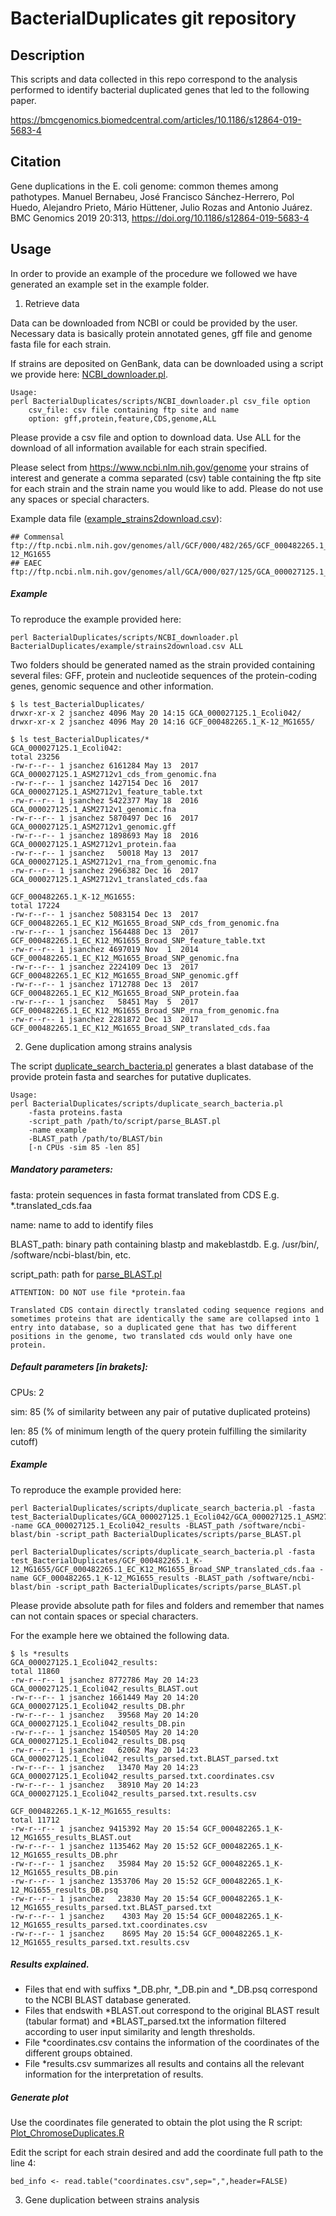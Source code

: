 # BacterialDuplicates git repository

## Description

This scripts and data collected in this repo correspond to the analysis performed to identify bacterial duplicated genes that led to the following paper. 

https://bmcgenomics.biomedcentral.com/articles/10.1186/s12864-019-5683-4

## Citation

Gene duplications in the E. coli genome: common themes among pathotypes. Manuel Bernabeu, José Francisco Sánchez-Herrero, Pol Huedo, Alejandro Prieto, Mário Hüttener, Julio Rozas and Antonio Juárez. BMC Genomics 2019 20:313, https://doi.org/10.1186/s12864-019-5683-4


## Usage

In order to provide an example of the procedure we followed we have generated an example set in the example folder.

1) Retrieve data

Data can be downloaded from NCBI or could be provided by the user. Necessary data is basically protein annotated genes, gff file and genome fasta file for each strain. 

If strains are deposited on GenBank, data can be downloaded using a script we provide here: [NCBI_downloader.pl](https://github.com/molevol-ub/BacterialDuplicates/blob/master/scripts/NCBI_downloader.pl).

```
Usage: 
perl BacterialDuplicates/scripts/NCBI_downloader.pl csv_file option
    csv_file: csv file containing ftp site and name
    option: gff,protein,feature,CDS,genome,ALL
```
Please provide a csv file and option to download data. Use ALL for the download of all information available for each strain specified. 

Please select from https://www.ncbi.nlm.nih.gov/genome your strains of interest and generate a comma separated (csv) table containing the ftp site for each strain and the strain name you would like to add. Please do not use any spaces or special characters.

Example data file ([example_strains2download.csv](https://github.com/molevol-ub/BacterialDuplicates/blob/master/example/example_strains2download.csv)): 

```
## Commensal
ftp://ftp.ncbi.nlm.nih.gov/genomes/all/GCF/000/482/265/GCF_000482265.1_EC_K12_MG1655_Broad_SNP,GCF_000482265.1_K-12_MG1655
## EAEC
ftp://ftp.ncbi.nlm.nih.gov/genomes/all/GCA/000/027/125/GCA_000027125.1_ASM2712v1,GCA_000027125.1_Ecoli042
```

##### Example

To reproduce the example provided here:

```
perl BacterialDuplicates/scripts/NCBI_downloader.pl BacterialDuplicates/example/strains2download.csv ALL
```

Two folders should be generated named as the strain provided containing several files: GFF, protein and nucleotide sequences of the protein-coding genes, genomic sequence and other information.

```
$ ls test_BacterialDuplicates/
drwxr-xr-x 2 jsanchez 4096 May 20 14:15 GCA_000027125.1_Ecoli042/
drwxr-xr-x 2 jsanchez 4096 May 20 14:16 GCF_000482265.1_K-12_MG1655/

$ ls test_BacterialDuplicates/*
GCA_000027125.1_Ecoli042:
total 23256
-rw-r--r-- 1 jsanchez 6161284 May 13  2017 GCA_000027125.1_ASM2712v1_cds_from_genomic.fna
-rw-r--r-- 1 jsanchez 1427154 Dec 16  2017 GCA_000027125.1_ASM2712v1_feature_table.txt
-rw-r--r-- 1 jsanchez 5422377 May 18  2016 GCA_000027125.1_ASM2712v1_genomic.fna
-rw-r--r-- 1 jsanchez 5870497 Dec 16  2017 GCA_000027125.1_ASM2712v1_genomic.gff
-rw-r--r-- 1 jsanchez 1898693 May 18  2016 GCA_000027125.1_ASM2712v1_protein.faa
-rw-r--r-- 1 jsanchez   50018 May 13  2017 GCA_000027125.1_ASM2712v1_rna_from_genomic.fna
-rw-r--r-- 1 jsanchez 2966382 Dec 16  2017 GCA_000027125.1_ASM2712v1_translated_cds.faa

GCF_000482265.1_K-12_MG1655:
total 17224
-rw-r--r-- 1 jsanchez 5083154 Dec 13  2017 GCF_000482265.1_EC_K12_MG1655_Broad_SNP_cds_from_genomic.fna
-rw-r--r-- 1 jsanchez 1564488 Dec 13  2017 GCF_000482265.1_EC_K12_MG1655_Broad_SNP_feature_table.txt
-rw-r--r-- 1 jsanchez 4697019 Nov  1  2014 GCF_000482265.1_EC_K12_MG1655_Broad_SNP_genomic.fna
-rw-r--r-- 1 jsanchez 2224109 Dec 13  2017 GCF_000482265.1_EC_K12_MG1655_Broad_SNP_genomic.gff
-rw-r--r-- 1 jsanchez 1712788 Dec 13  2017 GCF_000482265.1_EC_K12_MG1655_Broad_SNP_protein.faa
-rw-r--r-- 1 jsanchez   58451 May  5  2017 GCF_000482265.1_EC_K12_MG1655_Broad_SNP_rna_from_genomic.fna
-rw-r--r-- 1 jsanchez 2281872 Dec 13  2017 GCF_000482265.1_EC_K12_MG1655_Broad_SNP_translated_cds.faa

```


2) Gene duplication among strains analysis

The script [duplicate_search_bacteria.pl](https://github.com/molevol-ub/BacterialDuplicates/blob/master/scripts/duplicate_search_bacteria.pl) generates a blast database of the provide protein fasta and searches for putative duplicates.

```
Usage:
perl BacterialDuplicates/scripts/duplicate_search_bacteria.pl 
    -fasta proteins.fasta 
    -script_path /path/to/script/parse_BLAST.pl 
    -name example 
    -BLAST_path /path/to/BLAST/bin 
    [-n CPUs -sim 85 -len 85]
```

##### Mandatory parameters:
fasta: protein sequences in fasta format translated from CDS E.g. *.translated_cds.faa

name: name to add to identify files

BLAST_path: binary path containing blastp and makeblastdb. E.g. /usr/bin/, /software/ncbi-blast/bin, etc.

script_path: path for [parse_BLAST.pl](https://github.com/molevol-ub/BacterialDuplicates/blob/master/scripts/parse_BLAST.pl)

```
ATTENTION: DO NOT use file *protein.faa
   
Translated CDS contain directly translated coding sequence regions and sometimes proteins that are identically the same are collapsed into 1 entry into database, so a duplicated gene that has two different positions in the genome, two translated cds would only have one protein.
```

##### Default parameters [in brakets]:
CPUs: 2

sim: 85 (% of similarity between any pair of putative duplicated proteins)

len: 85 (% of minimum length of the query protein fulfilling the similarity cutoff)


##### Example

To reproduce the example provided here:
```
perl BacterialDuplicates/scripts/duplicate_search_bacteria.pl -fasta test_BacterialDuplicates/GCA_000027125.1_Ecoli042/GCA_000027125.1_ASM2712v1_translated_cds.faa -name GCA_000027125.1_Ecoli042_results -BLAST_path /software/ncbi-blast/bin -script_path BacterialDuplicates/scripts/parse_BLAST.pl

perl BacterialDuplicates/scripts/duplicate_search_bacteria.pl -fasta test_BacterialDuplicates/GCF_000482265.1_K-12_MG1655/GCF_000482265.1_EC_K12_MG1655_Broad_SNP_translated_cds.faa -name GCF_000482265.1_K-12_MG1655_results -BLAST_path /software/ncbi-blast/bin -script_path BacterialDuplicates/scripts/parse_BLAST.pl
```

Please provide absolute path for files and folders and remember that names can not contain spaces or special characters.

For the example here we obtained the following data.

```
$ ls *results
GCA_000027125.1_Ecoli042_results:
total 11860
-rw-r--r-- 1 jsanchez 8772786 May 20 14:23 GCA_000027125.1_Ecoli042_results_BLAST.out
-rw-r--r-- 1 jsanchez 1661449 May 20 14:20 GCA_000027125.1_Ecoli042_results_DB.phr
-rw-r--r-- 1 jsanchez   39568 May 20 14:20 GCA_000027125.1_Ecoli042_results_DB.pin
-rw-r--r-- 1 jsanchez 1540505 May 20 14:20 GCA_000027125.1_Ecoli042_results_DB.psq
-rw-r--r-- 1 jsanchez   62062 May 20 14:23 GCA_000027125.1_Ecoli042_results_parsed.txt.BLAST_parsed.txt
-rw-r--r-- 1 jsanchez   13470 May 20 14:23 GCA_000027125.1_Ecoli042_results_parsed.txt.coordinates.csv
-rw-r--r-- 1 jsanchez   38910 May 20 14:23 GCA_000027125.1_Ecoli042_results_parsed.txt.results.csv

GCF_000482265.1_K-12_MG1655_results:
total 11712
-rw-r--r-- 1 jsanchez 9415392 May 20 15:54 GCF_000482265.1_K-12_MG1655_results_BLAST.out
-rw-r--r-- 1 jsanchez 1135462 May 20 15:52 GCF_000482265.1_K-12_MG1655_results_DB.phr
-rw-r--r-- 1 jsanchez   35984 May 20 15:52 GCF_000482265.1_K-12_MG1655_results_DB.pin
-rw-r--r-- 1 jsanchez 1353706 May 20 15:52 GCF_000482265.1_K-12_MG1655_results_DB.psq
-rw-r--r-- 1 jsanchez   23830 May 20 15:54 GCF_000482265.1_K-12_MG1655_results_parsed.txt.BLAST_parsed.txt
-rw-r--r-- 1 jsanchez    4303 May 20 15:54 GCF_000482265.1_K-12_MG1655_results_parsed.txt.coordinates.csv
-rw-r--r-- 1 jsanchez    8695 May 20 15:54 GCF_000482265.1_K-12_MG1655_results_parsed.txt.results.csv

```
##### Results explained.
- Files that end with suffixs *_DB.phr, *_DB.pin and *_DB.psq correspond to the NCBI BLAST database generated.
- Files that endswith *BLAST.out correspond to the original BLAST result (tabular format) and *BLAST_parsed.txt the information filtered according to user input similarity and length thresholds.
- File *coordinates.csv contains the information of the coordinates of the different groups obtained.
- File *results.csv summarizes all results and contains all the relevant information for the interpretation of results.

##### Generate plot
Use the coordinates file generated to obtain the plot using the R script: [Plot_ChromoseDuplicates.R](https://github.com/molevol-ub/BacterialDuplicates/blob/master/scripts/Plot_ChromoseDuplicates.R)

Edit the script for each strain desired and add the coordinate full path to the line 4:

```
bed_info <- read.table("coordinates.csv",sep=",",header=FALSE)
```

3) Gene duplication between strains analysis
